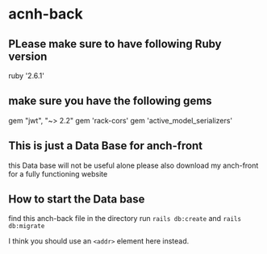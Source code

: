 # acnh-back

## PLease make sure to have following Ruby version

ruby '2.6.1'

## make sure you have the following gems

gem "jwt", "~> 2.2"
gem 'rack-cors'
gem 'active_model_serializers'

## This is just a Data Base for anch-front

this Data base will not be useful alone
please also download my anch-front for a fully functioning website

## How to start the Data base

find this anch-back file in the directory
run `rails db:create` and `rails db:migrate`

I think you should use an
`<addr>` element here instead.
